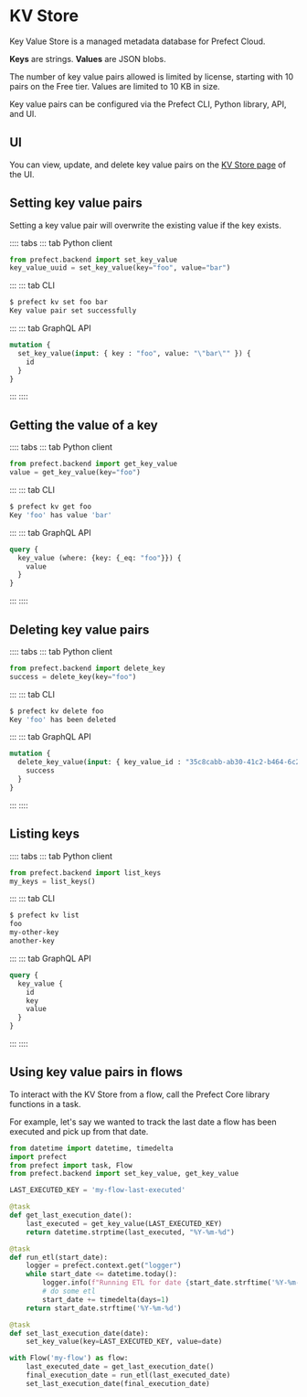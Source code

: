 # KV Store <Badge text="Cloud"/>

Key Value Store is a managed metadata database for Prefect Cloud.

**Keys** are strings. **Values** are JSON blobs.

The number of key value pairs allowed is limited by license, starting with 10 pairs on the Free tier. Values are limited to 10 KB in size.

Key value pairs can be configured via the Prefect CLI, Python library, API, and UI.

## UI

You can view, update, and delete key value pairs on the [KV Store page](https://cloud.prefect.io/team/kv) of the UI.  

## Setting key value pairs

Setting a key value pair will overwrite the existing value if the key exists.

:::: tabs
::: tab Python client
```python
from prefect.backend import set_key_value
key_value_uuid = set_key_value(key="foo", value="bar")
```
:::
::: tab CLI
```bash
$ prefect kv set foo bar
Key value pair set successfully
```
:::
::: tab GraphQL API
```graphql
mutation {
  set_key_value(input: { key : "foo", value: "\"bar\"" }) {
    id
  }
}
```
:::
::::

## Getting the value of a key

:::: tabs
::: tab Python client
```python
from prefect.backend import get_key_value
value = get_key_value(key="foo")
```
:::
::: tab CLI
```bash
$ prefect kv get foo
Key 'foo' has value 'bar'
```
:::
::: tab GraphQL API
```graphql
query {
  key_value (where: {key: {_eq: "foo"}}) {
    value
  }
}
```
:::
::::

## Deleting key value pairs

:::: tabs
::: tab Python client
```python
from prefect.backend import delete_key
success = delete_key(key="foo")
```
:::
::: tab CLI
```bash
$ prefect kv delete foo
Key 'foo' has been deleted
```
:::
::: tab GraphQL API
```graphql
mutation {
  delete_key_value(input: { key_value_id : "35c8cabb-ab30-41c2-b464-6c2ed39f0d5b" }) {
    success
  }
}
```
:::
::::

## Listing keys

:::: tabs
::: tab Python client
```python
from prefect.backend import list_keys
my_keys = list_keys()
```
:::
::: tab CLI
```bash
$ prefect kv list
foo
my-other-key
another-key
```
:::
::: tab GraphQL API
```graphql
query {
  key_value {
    id
    key
    value
  }
}
```
:::
::::

## Using key value pairs in flows

To interact with the KV Store from a flow, call the Prefect Core library functions in a task.

For example, let's say we wanted to track the last date a flow has been executed and pick up from that date.

```python
from datetime import datetime, timedelta
import prefect
from prefect import task, Flow
from prefect.backend import set_key_value, get_key_value

LAST_EXECUTED_KEY = 'my-flow-last-executed'

@task
def get_last_execution_date():
    last_executed = get_key_value(LAST_EXECUTED_KEY)
    return datetime.strptime(last_executed, "%Y-%m-%d")

@task
def run_etl(start_date):
    logger = prefect.context.get("logger")
    while start_date <= datetime.today():
        logger.info(f"Running ETL for date {start_date.strftime('%Y-%m-%d')}")
        # do some etl
        start_date += timedelta(days=1)
    return start_date.strftime('%Y-%m-%d')

@task
def set_last_execution_date(date):
    set_key_value(key=LAST_EXECUTED_KEY, value=date)

with Flow('my-flow') as flow:
    last_executed_date = get_last_execution_date()
    final_execution_date = run_etl(last_executed_date)
    set_last_execution_date(final_execution_date)
```
